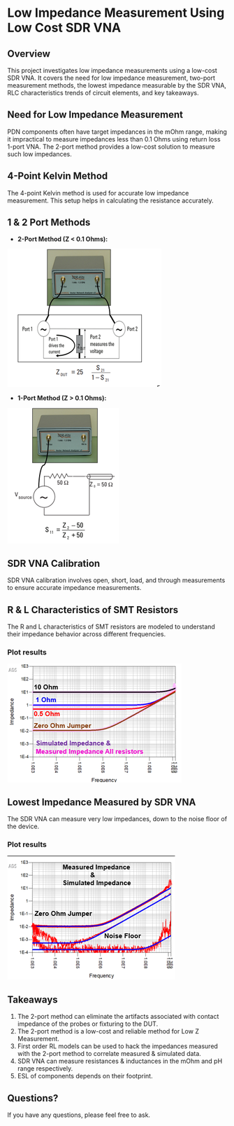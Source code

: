 # Low Impedance Measurement Using Low Cost SDR VNA

## Overview

This project investigates low impedance measurements using a low-cost SDR VNA. It covers the need for low impedance measurement, two-port measurement methods, the lowest impedance measurable by the SDR VNA, RLC characteristics trends of circuit elements, and key takeaways.

## Need for Low Impedance Measurement

PDN components often have target impedances in the mOhm range, making it impractical to measure impedances less than 0.1 Ohms using return loss 1-port VNA. The 2-port method provides a low-cost solution to measure such low impedances.

## 4-Point Kelvin Method

The 4-point Kelvin method is used for accurate low impedance measurement. This setup helps in calculating the resistance accurately.

## 1 & 2 Port Methods

- **2-Port Method (Z < 0.1 Ohms):**
  
![2-Port Method](https://github.com/Shri2401/Low-Impedance-Measurement-Using-Low-Cost-SDR-VNA/blob/main/supporting%20pictures/port2.png)

- **1-Port Method (Z > 0.1 Ohms):**
  
![1-Port Method](https://github.com/Shri2401/Low-Impedance-Measurement-Using-Low-Cost-SDR-VNA/blob/main/supporting%20pictures/1port.png)

## SDR VNA Calibration

SDR VNA calibration involves open, short, load, and through measurements to ensure accurate impedance measurements.

## R & L Characteristics of SMT Resistors

The R and L characteristics of SMT resistors are modeled to understand their impedance behavior across different frequencies.

### Plot results
![R & L Characteristics of SMT Resistors](https://github.com/Shri2401/Low-Impedance-Measurement-Using-Low-Cost-SDR-VNA/blob/main/supporting%20pictures/Result.png)

## Lowest Impedance Measured by SDR VNA

The SDR VNA can measure very low impedances, down to the noise floor of the device.

### Plot results
![Lowest Impedance Measured by SDR VNA](https://github.com/Shri2401/Low-Impedance-Measurement-Using-Low-Cost-SDR-VNA/blob/main/supporting%20pictures/lowest%20measurement.png)

## Takeaways

1. The 2-port method can eliminate the artifacts associated with contact impedance of the probes or fixturing to the DUT.
2. The 2-port method is a low-cost and reliable method for Low Z Measurement.
3. First order RL models can be used to hack the impedances measured with the 2-port method to correlate measured & simulated data.
4. SDR VNA can measure resistances & inductances in the mOhm and pH range respectively.
5. ESL of components depends on their footprint.

## Questions?

If you have any questions, please feel free to ask.
